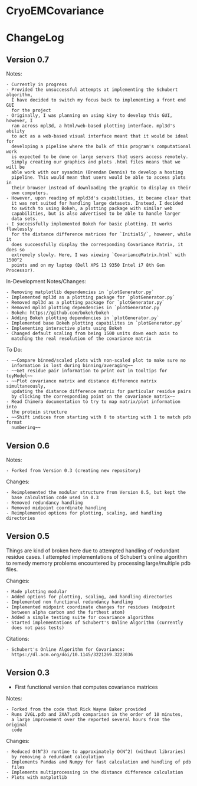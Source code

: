 # CryoEMCovariance


ChangeLog
=========

Version 0.7
-----------
Notes:

    - Currently in progress
    - Provided the unsuccessful attempts at implementing the Schubert algorithm,
      I have decided to switch my focus back to implementing a front end GUI
      for the project
    - Originally, I was planning on using kivy to develop this GUI, however, I
      ran across mpl3d, a html/web-based plotting interface. mpl3d's ability
      to act as a web-based visual interface meant that it would be ideal for
      developing a pipeline where the bulk of this program's computational work
      is expected to be done on large servers that users access remotely. 
      Simply creating our graphics and plots .html files means that we will be 
      able work with our sysadmin (Brendan Dennis) to develop a hosting 
      pipeline. This would mean that users would be able to access plots in
      their browser instead of downloading the graphic to display on their
      own computers.
    - However, upon reading of mpld3d's capabilities, it became clear that
      it was not suited for handling large datasets. Instead, I decided
      to switch to using Bokeh, a plotting package with similar web 
      capabilities, but is also advertised to be able to handle larger
      data sets.
    - I successfully implemented Bokeh for basic plotting. It works flawlessly
      for the distance difference matrices for `Initial5/`, however, while it
      does successfully display the corresponding Covariance Matrix, it does so
      extremely slowly. Here, I was viewing `CovarianceMatrix.html` with 1500^2
      points and on my laptop (Dell XPS 13 9350 Intel i7 8th Gen Processor).

In-Development Notes/Changes:

    - Removing matplotlib dependencies in `plotGenerator.py`
    - Implemented mpl3d as a plotting package for `plotGenerator.py`
    - Removed mpl3d as a plotting package for `plotGenerator.py`
    - Removed mpl3d plotting dependencies in `plotGenerator.py`
    - Bokeh: https://github.com/bokeh/bokeh
    - Adding Bokeh plotting dependencies in `plotGenerator.py`
    - Implemented base Bokeh plotting capabilites in `plotGenerator.py`
    - Implementing interactive plots using Bokeh
    - Changed default scaling from being 1500 units down each axis to
      matching the real resolution of the covariance matrix

To Do:

    - ~~Compare binned/scaled plots with non-scaled plot to make sure no 
      information is lost during binning/averaging~~
    - ~~Get residue pair information to print out in tooltips for toyModel~~
    - ~~Plot covariance matrix and distance difference matrix simultaneously,
      updating the distance difference matrix for particular residue pairs
      by clicking the corresponding point on the covariance matrix~~
    - Read Chimera documentation to try to map matrix/plot information into
      the protein structure
    - ~~Shift indices from starting with 0 to starting with 1 to match pdb format
      numbering~~

Version 0.6
-----------
Notes:

    - Forked from Version 0.3 (creating new repository)

Changes:

    - Reimplemented the modular structure from Version 0.5, but kept the
      base calculation code used in 0.3 
    - Removed redundancy handling
    - Removed midpoint coordinate handling
    - Reimplemented options for plotting, scaling, and handling directories

Version 0.5
-----------
Things are kind of broken here due to attempted handling of 
redundant residue cases. I attempted implementations of Schubert's online
algorithm to remedy memory problems encountered by processing large/multiple
pdb files.

Changes:

    - Made plotting modular
    - Added options for plotting, scaling, and handling directories
    - Implemented non functional redundancy handling
    - Implemented midpoint coordinate changes for residues (midpoint
      between alpha carbon and the furthest atom)
    - Added a simple testing suite for covariance algorithms
    - Started implementations of Schubert's Online Algorithm (currently
      does not pass tests)

Citations:
    
    - Schubert's Online Algorithm for Covariance: 
      https://dl.acm.org/doi/10.1145/3221269.3223036

Version 0.3
-----------
- First functional version that computes covariance matrices

Notes:

    - Forked from the code that Rick Wayne Baker provided
    - Runs 2VGL.pdb and 2XA7.pdb comparison in the order of 10 minutes,
      a large improvement over the reported several hours from the original
      code

Changes:

    - Reduced O(N^3) runtime to approximately O(N^2) (without libraries) 
      by removing a redundant calculation
    - Implements Pandas and Numpy for fast calculation and handling of pdb 
      files
    - Implements multiprocessing in the distance difference calculation
    - Plots with matplotlib
